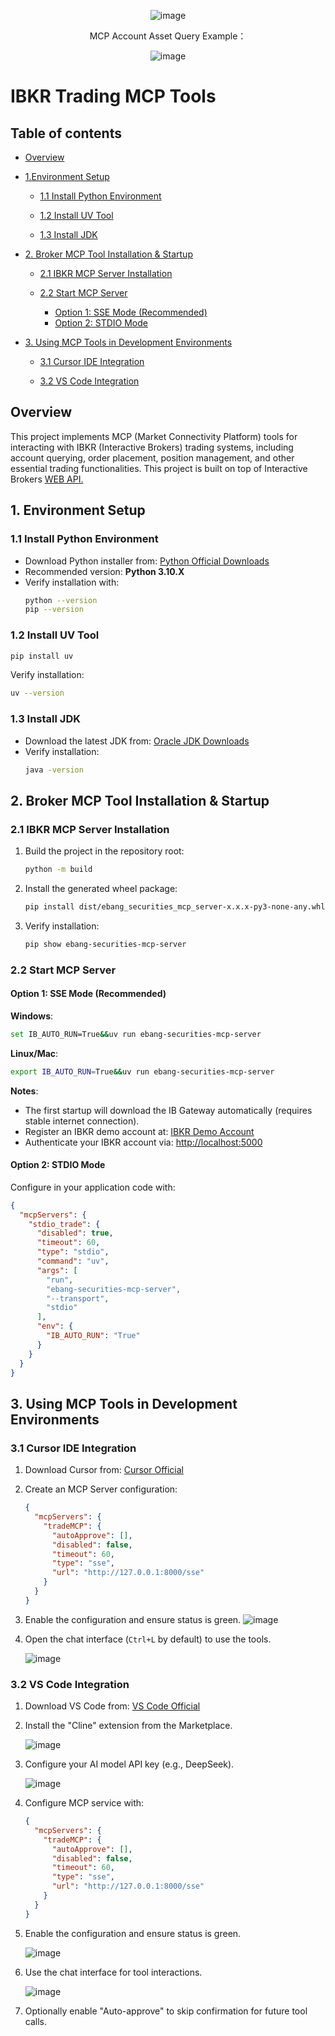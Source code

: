<div align="center">

![image](https://github.com/goCyberTrade/ibkr_trade_mcp/blob/main/pics/ebtech.png)

MCP Account Asset Query Example：

![image](https://github.com/goCyberTrade/ibkr_trade_mcp/blob/main/pics/cursor.gif)

</div>

# IBKR Trading MCP Tools

## Table of contents
- [Overview](https://github.com/goCyberTrade/ibkr_trade_mcp/blob/main/README.md#overview)

- [1.Environment Setup](https://github.com/goCyberTrade/ibkr_trade_mcp/blob/main/README.md#1-environment-setup)

  - [1.1 Install Python Environment](https://github.com/goCyberTrade/ibkr_trade_mcp/blob/main/README.md#11-install-python-environment)
  
  - [1.2 Install UV Tool](https://github.com/goCyberTrade/ibkr_trade_mcp/blob/main/README.md#12-install-uv-tool)
  
  - [1.3 Install JDK](https://github.com/goCyberTrade/ibkr_trade_mcp/blob/main/README.md#13-install-jdk)
  
- [2. Broker MCP Tool Installation & Startup](https://github.com/goCyberTrade/ibkr_trade_mcp/blob/main/README.md#2-broker-mcp-tool-installation--startup)

  - [2.1 IBKR MCP Server Installation](https://github.com/goCyberTrade/ibkr_trade_mcp/blob/main/README.md#21-ibkr-mcp-server-installation)
  
  - [2.2 Start MCP Server](https://github.com/goCyberTrade/ibkr_trade_mcp/blob/main/README.md#22-start-mcp-server)
    - [Option 1: SSE Mode (Recommended)](https://github.com/goCyberTrade/ibkr_trade_mcp/blob/main/README.md#option-1-sse-mode-recommended)
    - [Option 2: STDIO Mode](https://github.com/goCyberTrade/ibkr_trade_mcp/blob/main/README.md#option-2-stdio-mode)
  
    
- [3. Using MCP Tools in Development Environments](https://github.com/goCyberTrade/ibkr_trade_mcp/blob/main/README.md#3-using-mcp-tools-in-development-environments)

  - [3.1 Cursor IDE Integration](https://github.com/goCyberTrade/ibkr_trade_mcp/blob/main/README.md#31-cursor-ide-integration)
  
  - [3.2 VS Code Integration](https://github.com/goCyberTrade/ibkr_trade_mcp/blob/main/README.md#32-vs-code-integration)



## Overview
This project implements MCP (Market Connectivity Platform) tools for interacting with IBKR (Interactive Brokers) trading systems, including account querying, order placement, position management, and other essential trading functionalities. This project is built on top of Interactive Brokers [WEB API.](https://www.interactivebrokers.com/campus/ibkr-api-page/webapi-doc/#introduction-0)


## 1. Environment Setup

### 1.1 Install Python Environment
- Download Python installer from: [Python Official Downloads](https://www.python.org/downloads/)
- Recommended version: **Python 3.10.X**
- Verify installation with:
  ```bash
  python --version
  pip --version
  ```

### 1.2 Install UV Tool
```bash
pip install uv
```
Verify installation:
```bash
uv --version
```

### 1.3 Install JDK
- Download the latest JDK from: [Oracle JDK Downloads](https://www.oracle.com/java/technologies/downloads/#java11)
- Verify installation:
  ```bash
  java -version
  ```


## 2. Broker MCP Tool Installation & Startup

### 2.1 IBKR MCP Server Installation
1. Build the project in the repository root:
   ```bash
   python -m build
   ```
2. Install the generated wheel package:
   ```bash
   pip install dist/ebang_securities_mcp_server-x.x.x-py3-none-any.whl
   ```
3. Verify installation:
   ```bash
   pip show ebang-securities-mcp-server
   ```

### 2.2 Start MCP Server
#### Option 1: SSE Mode (Recommended)
**Windows**:
```bash
set IB_AUTO_RUN=True&&uv run ebang-securities-mcp-server
```

**Linux/Mac**:
```bash
export IB_AUTO_RUN=True&&uv run ebang-securities-mcp-server
```

**Notes**:
- The first startup will download the IB Gateway automatically (requires stable internet connection).
- Register an IBKR demo account at: [IBKR Demo Account](https://www.interactivebrokers.com.sg/Universal/Application?ft=T)
- Authenticate your IBKR account via: [http://localhost:5000](http://localhost:5000)

#### Option 2: STDIO Mode
Configure in your application code with:
```json
{
  "mcpServers": {
    "stdio_trade": {
      "disabled": true,
      "timeout": 60,
      "type": "stdio",
      "command": "uv",
      "args": [
        "run",
        "ebang-securities-mcp-server",
        "--transport",
        "stdio"
      ],
      "env": {
        "IB_AUTO_RUN": "True"
      }
    }
  }
}
```


## 3. Using MCP Tools in Development Environments

### 3.1 Cursor IDE Integration
1. Download Cursor from: [Cursor Official](https://www.cursor.com/cn)
2. Create an MCP Server configuration:
   ```json
   {
     "mcpServers": {
       "tradeMCP": {
         "autoApprove": [],
         "disabled": false,
         "timeout": 60,
         "type": "sse",
         "url": "http://127.0.0.1:8000/sse"
       }
     }
   }
   ```
3. Enable the configuration and ensure status is green.
   ![image](https://github.com/goCyberTrade/ibkr_trade_mcp/blob/main/pics/cursor_tools.png)
4. Open the chat interface (`Ctrl+L` by default) to use the tools.

   ![image](https://github.com/goCyberTrade/ibkr_trade_mcp/blob/main/pics/cursor.gif)

### 3.2 VS Code Integration
1. Download VS Code from: [VS Code Official](https://code.visualstudio.com/)
2. Install the "Cline" extension from the Marketplace.
   
   ![image](https://github.com/goCyberTrade/ibkr_trade_mcp/blob/main/pics/vs_cline.png)
4. Configure your AI model API key (e.g., DeepSeek).
   
   ![image](https://github.com/goCyberTrade/ibkr_trade_mcp/blob/main/pics/vs_model.png)
6. Configure MCP service with:
   ```json
   {
     "mcpServers": {
       "tradeMCP": {
         "autoApprove": [],
         "disabled": false,
         "timeout": 60,
         "type": "sse",
         "url": "http://127.0.0.1:8000/sse"
       }
     }
   }
   ```
7. Enable the configuration and ensure status is green.
   
   ![image](https://github.com/goCyberTrade/ibkr_trade_mcp/blob/main/pics/vs_tools.png)
9. Use the chat interface for tool interactions.
    
   ![image](https://github.com/goCyberTrade/ibkr_trade_mcp/blob/main/pics/vs_test.gif)
11. Optionally enable "Auto-approve" to skip confirmation for future tool calls.

